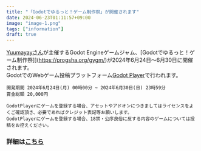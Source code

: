 ```yaml
---
title: "「Godotでゆるっと！ゲーム制作祭」が開催されます"
date: 2024-06-23T01:11:57+09:00
image: "image-1.png"
tags: ["information"]
draft: true
---
```


[Yuumayayさん](https://x.com/yuumayay)が主催するGodot Engineゲームジャム、[Godotでゆるっと！ゲーム制作祭]](https://progsha.org/gygm/)が2024年6月24日～6月30日に開催されます。  
GodotでのWebゲーム投稿プラットフォーム[Godot Player](https://godotplayer.com/)で行われます。

```
開発期間 2024年6月24日(月) 00時00分 ~ 2024年6月30日(日) 23時59分
賞金総額 20,000円

GodotPlayerにゲームを登録する場合、アセットやアドオンにつきましてはライセンスをよくご確認頂き、必要であればクレジット表記等お願いします。
GodotPlayerにゲームを登録する場合、18禁・公序良俗に反する内容のゲームについては投稿をお控えください。
```

### 詳細は[こちら](https://progsha.org/gygm/)